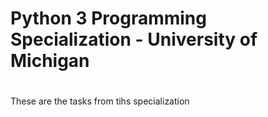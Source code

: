 # Python 3 Programming Specialization - University of Michigan
# 
These are the tasks from tihs specialization

